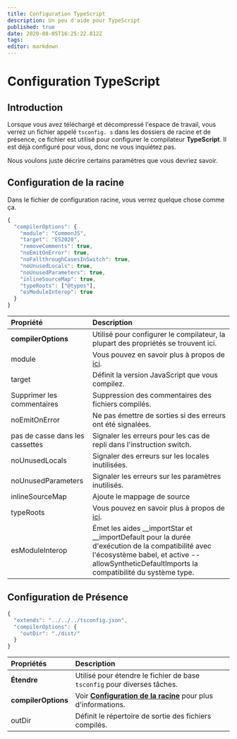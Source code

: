 ```yaml
---
title: Configuration TypeScript
description: Un peu d'aide pour TypeScript
published: true
date: 2020-08-05T16:25:22.812Z
tags:
editor: markdown
---
```


# Configuration TypeScript

## Introduction

Lorsque vous avez téléchargé et décompressé l'espace de travail, vous verrez un fichier appelé `tsconfig. s` dans les dossiers de racine et de présence, ce fichier est utilisé pour configurer le compilateur **TypeScript**. Il est déjà configuré pour vous, donc ne vous inquiétez pas.

Nous voulons juste décrire certains paramètres que vous devriez savoir.

## Configuration de la racine

Dans le fichier de configuration racine, vous verrez quelque chose comme ça.

```javascript
{
  "compilerOptions": {
    "module": "CommonJS",
    "target": "ES2020",
    "removeComments": true,
    "noEmitOnError": true,
    "noFallthroughCasesInSwitch": true,
    "noUnusedLocals": true,
    "noUnusedParameters": true,
    "inlineSourceMap": true,
    "typeRoots": ["@types"],
    "esModuleInterop": true
  }
}
```

| Propriété                       | Description                                                                                                                                                                                          |
|:------------------------------- |:---------------------------------------------------------------------------------------------------------------------------------------------------------------------------------------------------- |
| **compilerOptions**             | Utilisé pour configurer le compilateur, la plupart des propriétés se trouvent ici.                                                                                                                   |
| module                          | Vous pouvez en savoir plus à propos de [ici](https://www.typescriptlang.org/docs/handbook/modules.html).                                                                                             |
| target                          | Définit la version JavaScript que vous compilez.                                                                                                                                                     |
| Supprimer les commentaires      | Suppression des commentaires des fichiers compilés.                                                                                                                                                  |
| noEmitOnError                   | Ne pas émettre de sorties si des erreurs ont été signalées.                                                                                                                                          |
| pas de casse dans les cassettes | Signaler les erreurs pour les cas de repli dans l'instruction switch.                                                                                                                                |
| noUnusedLocals                  | Signaler des erreurs sur les locales inutilisées.                                                                                                                                                    |
| noUnusedParameters              | Signaler les erreurs sur les paramètres inutilisés.                                                                                                                                                  |
| inlineSourceMap                 | Ajoute le mappage de source                                                                                                                                                                          |
| typeRoots                       | Vous pouvez en savoir plus à propos de [ici](https://www.typescriptlang.org/docs/handbook/tsconfig-json.html#types-typeroots-and-types).                                                             |
| esModuleInterop                 | Émet les aides __importStar et __importDefault pour la durée d'exécution de la compatibilité avec l'écosystème babel, et active --allowSyntheticDefaultImports la compatibilité du système type. |

## Configuration de Présence

```javascript
{
  "extends": "../../../tsconfig.json",
  "compilerOptions": {
    "outDir": "./dist/"
  }
}
```

| Propriétés          | Description                                                                                                |
|:------------------- |:---------------------------------------------------------------------------------------------------------- |
| **Étendre**         | Utilisé pour étendre le fichier de base `tsconfig` pour diverses tâches.                                   |
| **compilerOptions** | Voir [**Configuration de la racine**](/dev/presence/tsconfig#root-configuration) pour plus d'informations. |
| outDir              | Définit le répertoire de sortie des fichiers compilés.                                                     |
